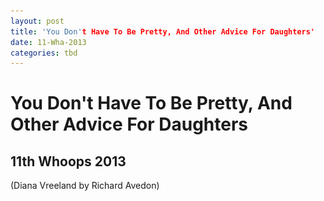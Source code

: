 ```yaml
---
layout: post
title: 'You Don't Have To Be Pretty, And Other Advice For Daughters'
date: 11-Wha-2013
categories: tbd
---
```


# You Don't Have To Be Pretty, And Other Advice For Daughters

## 11th Whoops 2013

<p <img class="photo-horiz" src="/images/2013/11/diana-vreeland-by-richard-avedon.jpg" />(Diana Vreeland by Richard Avedon)</p>

<p  "You don't have to be pretty. You don't owe prettiness to anyone. Not to your boyfriend/spouse/partner,   not to your co-workers,   especially not to random men on the street. You don't owe it to your mother, you don't owe it to your children, you don't owe it to civilization in general. Prettiness is not a rent you pay for occupying a space marked "female".</p>

<p Diana Vreeland.</p>

<p (And when Helen Mirren was asked what she would have taught a daughter, had she had one, she answered 'Two words. Fuck off.'</p>
